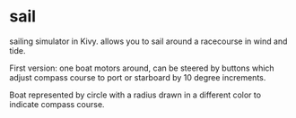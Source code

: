 sail
====

sailing simulator in Kivy. allows you to sail around a racecourse in wind and tide.

First version: one boat motors around, can be steered by buttons which adjust compass course to port or starboard by 10 degree increments.

Boat represented by circle with a radius drawn in a different color to indicate compass course.



